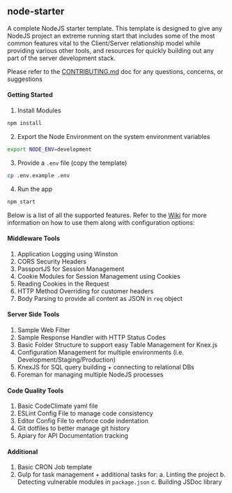 ## node-starter

A complete NodeJS starter template. This template is designed to give any NodeJS project an extreme running start that includes some of the most common features vital to the Client/Server relationship model while providing various other tools, and resources for quickly building out any part of the server development stack.

Please refer to the [CONTRIBUTING.md](https://github.com/gigster-eng/node-starter/blob/master/CONTRIBUTING.md) doc for any questions, concerns, or suggestions

#### Getting Started

1. Install Modules

```sh
npm install
```

2. Export the Node Environment on the system environment variables

```sh
export NODE_ENV=development
```

3. Provide a `.env` file (copy the template)

```sh
cp .env.example .env
```

4. Run the app

```sh
npm start
```

Below is a list of all the supported features. Refer to the [Wiki](https://github.com/gigster-eng/node-starter/wiki) for more information on how to use them along with configuration options:

#### Middleware Tools
1. Application Logging using Winston
2. CORS Security Headers
3. PassportJS for Session Management
4. Cookie Modules for Session Management using Cookies
5. Reading Cookies in the Request
6. HTTP Method Overriding for customer headers
7. Body Parsing to provide all content as JSON in `req` object

#### Server Side Tools
1. Sample Web Filter
2. Sample Response Handler with HTTP Status Codes
3. Basic Folder Structure to support easy Table Management for Knex.js
4. Configuration Management for multiple environments (i.e. Development/Staging/Production)
5. KnexJS for SQL query building + connecting to relational DBs
6. Foreman for managing multiple NodeJS processes

#### Code Quality Tools
1. Basic CodeClimate yaml file
2. ESLint Config File to manage code consistency
3. Editor Config File to enforce code indentation
4. Git dotfiles to better manage git history
5. Apiary for API Documentation tracking

#### Additional
1. Basic CRON Job template
2. Gulp for task management + additional tasks for:
	a. Linting the project
	b. Detecting vulnerable modules in `package.json`
	c. Building JSDoc library
